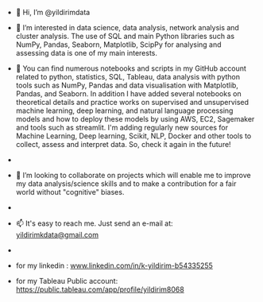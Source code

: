 - 👋 Hi, I’m @yildirimdata
- 👀 I’m interested in  data science, data analysis, network analysis and cluster analysis. The use of SQL and main Python libraries such as NumPy, Pandas, Seaborn, Matplotlib, ScipPy for analysing and assessing data is one of my main interests. 

- 🌱 You can find numerous notebooks and scripts in my GitHub account related to python, statistics, SQL, Tableau, data analysis with python tools such as NumPy, Pandas and data visualisation with Matplotlib, Pandas, and Seaborn. In addition I have added several notebooks on theoretical details and practice works on supervised and unsupervised machine learning, deep learning, and natural language processing models and how to deploy these models by using AWS, EC2, Sagemaker and tools such as streamlit.  I'm adding regularly new sources for Machine Learning, Deep learning, Scikit, NLP, Docker and other tools to collect, assess and interpret data. So, check it again in the future!
- 
- 💞️ I’m looking to collaborate on projects which will enable me to improve my data analysis/science skills and to make a contribution for a fair world without "cognitive" biases.
- 
- 📫 It's easy to reach me. Just send an e-mail at: yildirimkdata@gmail.com
- 
- for my linkedin : www.linkedin.com/in/k-yildirim-b54335255 
- for my Tableau Public account: https://public.tableau.com/app/profile/yildirim8068

<!---
yildirimdata/yildirimdata is a ✨ special ✨ repository because its `README.md` (this file) appears on your GitHub profile.
You can click the Preview link to take a look at your changes.
--->
